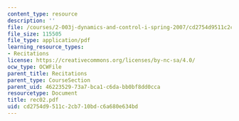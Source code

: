 ```yaml
---
content_type: resource
description: ''
file: /courses/2-003j-dynamics-and-control-i-spring-2007/cd2754d9511c2cb710bdc6a680e634bd_rec02.pdf
file_size: 115505
file_type: application/pdf
learning_resource_types:
- Recitations
license: https://creativecommons.org/licenses/by-nc-sa/4.0/
ocw_type: OCWFile
parent_title: Recitations
parent_type: CourseSection
parent_uid: 46223529-73a7-bca1-c6da-bb0bf8dd0cca
resourcetype: Document
title: rec02.pdf
uid: cd2754d9-511c-2cb7-10bd-c6a680e634bd
---
```

